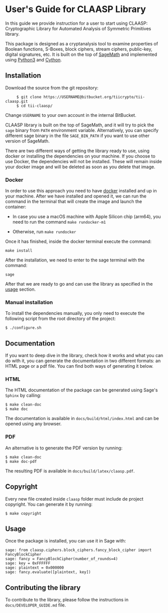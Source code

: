 # User's Guide for CLAASP Library

In this guide we provide instruction for a user to start using CLAASP: Cryptographic Library for Automated Analysis of 
Symmetric Primitives library.

This package is designed as a cryptanalysis tool to examine properties of Boolean functions, S-Boxes, block ciphers,
stream ciphers, public-key, digital signatures, etc. It is built on the top of [SageMath](http://www.sagemath.org) and
implemented using [Python3](https://www.python.org/) and [Cython](https://www.cython.org).

## Installation

Download the source from the git repository:

```
     $ git clone https://USERNAME@bitbucket.org/tiicrypto/tii-claasp.git
     $ cd tii-claasp/
```

Change `USERNAME` to your own account in the internal BitBucket.

CLAASP library is built on the top of SageMath, and it will try to pick the `sage` binary from `PATH`
environment variable. Alternatively, you can specify different sage binary in the file `SAGE_BIN_PATH` 
if you want to use other version of SageMath.

There are two different ways of getting the library ready to use, using docker or installing the dependencies on your 
machine. If you choose to use Docker, the dependencies will not be installed. These will remain inside your docker 
image and will be deleted as soon as you delete that image.

### Docker

In order to use this approach you need to have [docker](https://www.docker.com/) installed and up in your machine.
After we have installed and opened it, we can run the command in the terminal that will create the image and launch 
the container:

- In case you use a macOS machine with Apple Silicon chip (arm64), you need to run the command
   ```make rundocker-m1```

- Otherwise, run ```make rundocker```

Once it has finished, inside the docker terminal execute the command:
    
   ```make install```

After the installation, we need to enter to the sage terminal with the command:

   ```sage```

After that we are ready to go and can use the library as specified in the [usage](#usage) section.

### Manual installation
To install the dependencies manually, you only need to execute the following script from the 
root directory of the project:

    $ ./configure.sh

## Documentation

If you want to deep dive in the library, check how it works and what you can do with it, you can generate the 
documentation in two different formats: an HTML page or a pdf file. You can find both ways of generating it below.

### HTML

The HTML documentation of the package can be generated using Sage's ``Sphinx`` by calling:

    $ make clean-doc
    $ make doc

The documentation is available in `docs/build/html/index.html` and can be opened using any browser. 

### PDF

An alternative is to generate the PDF version by running:

    $ make clean-doc
    $ make doc-pdf
    
The resulting PDF is available in `docs/build/latex/claasp.pdf`.

## Copyright

Every new file created inside `claasp` folder must include de project copyright.
You can generate it by running:

    $ make copyright

## Usage

Once the package is installed, you can use it in Sage with:

    sage: from claasp.ciphers.block_ciphers.fancy_block_cipher import FancyBlockCipher
    sage: fancy = FancyBlockCipher(number_of_rounds=4)
    sage: key = 0xFFFFFF
    sage: plaintext = 0x000000
    sage: fancy.evaluate([plaintext, key])

## Contributing the library

To contribute to the library, please follow the instructions in `docs/DEVELOPER_GUIDE.md` file.
